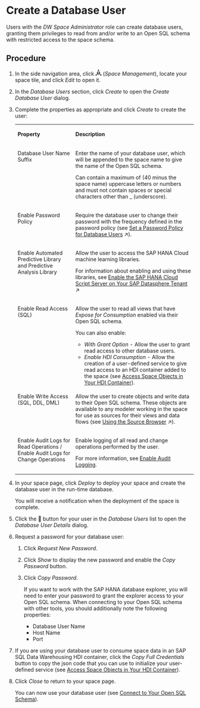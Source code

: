 <!-- loio798e3fd6707940c3bd2219b2d1ebaac2 -->

<link rel="stylesheet" type="text/css" href="../../css/sap-icons.css"/>

# Create a Database User

Users with the *DW Space Administrator* role can create database users, granting them privileges to read from and/or write to an Open SQL schema with restricted access to the space schema.



## Procedure

1.  In the side navigation area, click ![](images/Space_Management_a868247.png) \(*Space Management*\), locate your space tile, and click *Edit* to open it.

2.  In the *Database Users* section, click *Create* to open the *Create Database User* dialog.

3.  Complete the properties as appropriate and click *Create* to create the user:


    <table>
    <tr>
    <th valign="top">

    Property
    
    </th>
    <th valign="top">

    Description
    
    </th>
    </tr>
    <tr>
    <td valign="top">
    
    Database User Name Suffix
    
    </td>
    <td valign="top">
    
    Enter the name of your database user, which will be appended to the space name to give the name of the Open SQL schema.

    Can contain a maximum of \(40 minus the space name\) uppercase letters or numbers and must not contain spaces or special characters other than \_ \(underscore\).
    
    </td>
    </tr>
    <tr>
    <td valign="top">
    
    Enable Password Policy
    
    </td>
    <td valign="top">
    
    Require the database user to change their password with the frequency defined in the password policy \(see [Set a Password Policy for Database Users](https://help.sap.com/viewer/935116dd7c324355803d4b85809cec97/DEV_CURRENT/en-US/14aedf6cecce474b93b2d5187662a090.html "Users with the DW Administrator role (administrators) can set a password policy to cause database user passwords to expire after a specified number of days.") :arrow_upper_right:\).
    
    </td>
    </tr>
    <tr>
    <td valign="top">
    
    Enable Automated Predictive Library and Predictive Analysis Library
    
    </td>
    <td valign="top">
    
    Allow the user to access the SAP HANA Cloud machine learning libraries.

    For information about enabling and using these libraries, see [Enable the SAP HANA Cloud Script Server on Your SAP Datasphere Tenant](https://help.sap.com/viewer/935116dd7c324355803d4b85809cec97/DEV_CURRENT/en-US/287194276a7d4d778ec98fdde5f61335.html "You can enable the SAP HANA Cloud script server on your SAP Datasphere tenant to access the SAP HANA Automated Predictive Library (APL) and SAP HANA Predictive Analysis Library (PAL) machine learning libraries.") :arrow_upper_right: 
    
    </td>
    </tr>
    <tr>
    <td valign="top">
    
    Enable Read Access \(SQL\)
    
    </td>
    <td valign="top">
    
    Allow the user to read all views that have *Expose for Consumption* enabled via their Open SQL schema.

    You can also enable:

    -   *With Grant Option* - Allow the user to grant read access to other database users.
    -   *Enable HDI Consumption* - Allow the creation of a user-defined service to give read access to an HDI container added to the space \(see [Access Space Objects in Your HDI Container](../../Exchanging-Data-with-SAP-SQL-Data-Warehousing-HDI-Container/access-space-objects-in-your-hdi-container-656eebc.md)\).


    
    </td>
    </tr>
    <tr>
    <td valign="top">
    
    Enable Write Access \(SQL, DDL, DML\)
    
    </td>
    <td valign="top">
    
    Allow the user to create objects and write data to their Open SQL schema. These objects are available to any modeler working in the space for use as sources for their views and data flows \(see [Using the Source Browser](https://help.sap.com/viewer/24f836070a704022a40c15442163e5cf/DEV_CURRENT/en-US/7d2b21d974e44bdc9d548cf7532b5a43.html "You use the Source Browser to add objects as sources for your data flow, graphical view, SQL view, or intelligent lookup. In an E/R model you add objects to visualize them together in a diagram, including importing objects from connections and other sources, and prepare them for use in other editors.") :arrow_upper_right:\).
    
    </td>
    </tr>
    <tr>
    <td valign="top">
    
    Enable Audit Logs for Read Operations / Enable Audit Logs for Change Operations
    
    </td>
    <td valign="top">
    
    Enable logging of all read and change operations performed by the user.

    For more information, see [Enable Audit Logging](../../enable-audit-logging-2665539.md).
    
    </td>
    </tr>
    </table>
    
4.  In your space page, click *Deploy* to deploy your space and create the database user in the run-time database.

    You will receive a notification when the deployment of the space is complete.

5.  Click the <span class="FPA-icons"></span> button for your user in the *Database Users* list to open the *Database User Details* dialog.

6.  Request a password for your database user:

    1.  Click *Request New Password*.

    2.  Click *Show* to display the new password and enable the *Copy Password* button.

    3.  Click *Copy Password*.

        If you want to work with the SAP HANA database explorer, you will need to enter your password to grant the explorer access to your Open SQL schema. When connecting to your Open SQL schema with other tools, you should additionally note the following properties:

        -   Database User Name
        -   Host Name
        -   Port


7.  If you are using your database user to consume space data in an SAP SQL Data Warehousing HDI container, click the *Copy Full Credentials* button to copy the json code that you can use to initialize your user-defined service \(see [Access Space Objects in Your HDI Container](../../Exchanging-Data-with-SAP-SQL-Data-Warehousing-HDI-Container/access-space-objects-in-your-hdi-container-656eebc.md)\).

8.  Click *Close* to return to your space page.

    You can now use your database user \(see [Connect to Your Open SQL Schema](connect-to-your-open-sql-schema-b78ad20.md)\).


